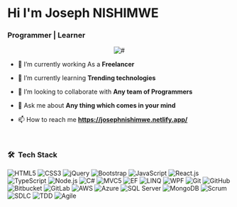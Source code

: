 <h1 align="left">Hi I'm  Joseph  NISHIMWE </h1>
<h3 align="left">

Programmer  | Learner

></h3>
<p align="center"> <img src="dev-working.gif" alt="#"/> </p>

- 🔭 I’m currently working As a **Freelancer**

- 🌱 I’m currently learning **Trending technologies**

- 👯 I’m looking to collaborate with **Any team of Programmers**

- 💬 Ask me about **Any thing which comes in your mind**

- 📫 How to reach me **https://josephnishimwe.netlify.app/**


<br />

### 🛠 &nbsp;Tech Stack

  ![HTML5](https://img.shields.io/badge/-HTML5-05122A?style=flat&logo=html5)
  ![CSS3](https://img.shields.io/badge/-CSS3-05122A?style=flat&logo=css3)
  ![jQuery](https://img.shields.io/badge/-jQuery-05122A?style=flat&logo=jquery)
  ![Bootstrap](https://img.shields.io/badge/-Bootstrap-05122A?style=flat&logo=bootstrap)
  ![JavaScript](https://img.shields.io/badge/-JavaScript-05122A?style=flat&logo=javascript)
  ![React.js](https://img.shields.io/badge/-React.js-05122A?style=flat&logo=react)
  ![TypeScript](https://img.shields.io/badge/-TypeScript-05122A?style=flat&logo=typescript)
  ![Node.js](https://img.shields.io/badge/-Node.js-05122A?style=flat&logo=node.js)
  ![C#](https://img.shields.io/badge/-C%23-05122A?style=flat&logo=c-sharp)
  ![MVC5](https://img.shields.io/badge/-MVC5-05122A?style=flat)
  ![EF](https://img.shields.io/badge/-Entity%20Framework-05122A?style=flat)
  ![LINQ](https://img.shields.io/badge/-LINQ-05122A?style=flat)
  ![WPF](https://img.shields.io/badge/-WPF-05122A?style=flat)
  ![Git](https://img.shields.io/badge/-Git-05122A?style=flat&logo=git)
  ![GitHub](https://img.shields.io/badge/-GitHub-05122A?style=flat&logo=github)
  ![Bitbucket](https://img.shields.io/badge/-Bitbucket-05122A?style=flat&logo=bitbucket)
  ![GitLab](https://img.shields.io/badge/-GitLab-05122A?style=flat&logo=gitlab)
  ![AWS](https://img.shields.io/badge/-AWS-05122A?style=flat&logo=amazon-aws)
  ![Azure](https://img.shields.io/badge/-Azure-05122A?style=flat&logo=microsoft-azure)
  ![SQL Server](https://img.shields.io/badge/-SQL%20Server-05122A?style=flat)
  ![MongoDB](https://img.shields.io/badge/-MongoDB-05122A?style=flat&logo=mongodb)
  ![Scrum](https://img.shields.io/badge/-Scrum-05122A?style=flat)
  ![SDLC](https://img.shields.io/badge/-SDLC-05122A?style=flat)
  ![TDD](https://img.shields.io/badge/-TDD-05122A?style=flat)
  ![Agile](https://img.shields.io/badge/-Agile-05122A)
